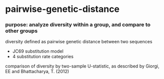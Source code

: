# pairwise-genetic-distance

### purpose: analyze diversity within a group, and compare to other groups

diversity defined as pairwise genetic distance between two sequences
* JC69 substitution model
* 4 substitution rate categories

comparison of diversity by two-sample U-statistic, as described by Giorgi, EE and Bhattacharya, T. (2012)
